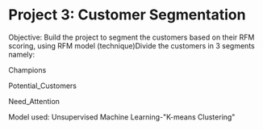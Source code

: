 # Project 3: Customer Segmentation 
Objective: Build the project to segment the customers based on their RFM scoring, using RFM model (technique)Divide the customers in 3 segments namely:

Champions

Potential_Customers

Need_Attention

Model used: Unsupervised Machine Learning-"K-means Clustering"
